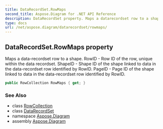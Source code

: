 ```yaml
---
title: DataRecordSet.RowMaps
second_title: Aspose.Diagram for .NET API Reference
description: DataRecordSet property. Maps a datarecordset row to a shape. RowID  Row ID of the row unique within the data recordset. ShapeID  Shape ID of the shape linked to data in the datarecordset row identified by RowID. PageID  Page ID of the shape linked to data in the datarecordset row identified by RowID
type: docs
url: /net/aspose.diagram/datarecordset/rowmaps/
---
```

## DataRecordSet.RowMaps property

Maps a data-recordset row to a shape. RowID - Row ID of the row, unique within the data recordset. ShapeID - Shape ID of the shape linked to data in the data-recordset row identified by RowID. PageID - Page ID of the shape linked to data in the data-recordset row identified by RowID.

```csharp
public RowCollection RowMaps { get; }
```

### See Also

* class [RowCollection](../../rowcollection/)
* class [DataRecordSet](../)
* namespace [Aspose.Diagram](../../datarecordset/)
* assembly [Aspose.Diagram](../../../)


